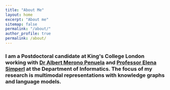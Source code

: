 ```yaml
---
title: "About Me"
layout: home
excerpt: "About me"
sitemap: false
permalink: "/about/"
author_profile: true
permalink: /about/
---
```

 
### I am a Postdoctoral candidate at King's College London working with [Dr Albert Merono Penuela](https://www.kcl.ac.uk/people/albert-merono-penuela-1) and [Professor Elena Simperl](https://www.kcl.ac.uk/people/elena-simperl) at the Department of Informatics. The focus of my research is multimodal representations with knowledge graphs and language models. 

<!---
I am a [PhD researcher](https://hpi.de/naumann/people/nitisha-jain.html) at the [Information Systems Group](https://hpi.de/naumann/home.html) led by Prof. Dr. Felix Naumann at the Hasso Plattner Institute, University of Potsdam. The focus of my research is knowledge bases, semantic web and natural language processing. 

-->

